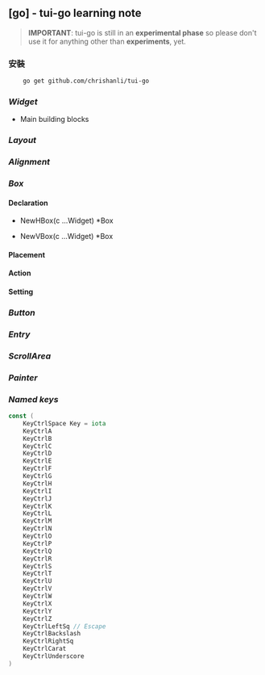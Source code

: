 ## [go] - tui-go learning note

> **IMPORTANT**: tui-go is still in an **experimental phase** so please don't use it for anything other than **experiments**, yet.

### 安裝
```bash
    go get github.com/chrishanli/tui-go
```

### ***Widget***
* Main building blocks


### ***Layout***


### ***Alignment***


### ***Box***
#### Declaration
* NewHBox(c ...Widget) *Box

* NewVBox(c ...Widget) *Box

#### Placement


#### Action


#### Setting


### ***Button***


### ***Entry***


### ***ScrollArea***



### ***Painter***



### ***Named keys***
```go
const (
	KeyCtrlSpace Key = iota
	KeyCtrlA
	KeyCtrlB
	KeyCtrlC
	KeyCtrlD
	KeyCtrlE
	KeyCtrlF
	KeyCtrlG
	KeyCtrlH
	KeyCtrlI
	KeyCtrlJ
	KeyCtrlK
	KeyCtrlL
	KeyCtrlM
	KeyCtrlN
	KeyCtrlO
	KeyCtrlP
	KeyCtrlQ
	KeyCtrlR
	KeyCtrlS
	KeyCtrlT
	KeyCtrlU
	KeyCtrlV
	KeyCtrlW
	KeyCtrlX
	KeyCtrlY
	KeyCtrlZ
	KeyCtrlLeftSq // Escape
	KeyCtrlBackslash
	KeyCtrlRightSq
	KeyCtrlCarat
	KeyCtrlUnderscore
)
```